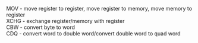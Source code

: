 MOV - move register to register, move register to memory, move memory to register<br>
XCHG - exchange register/memory with register<br>
CBW - convert byte to word<br>
CDQ - convert word to double word/convert double word to quad word<br>